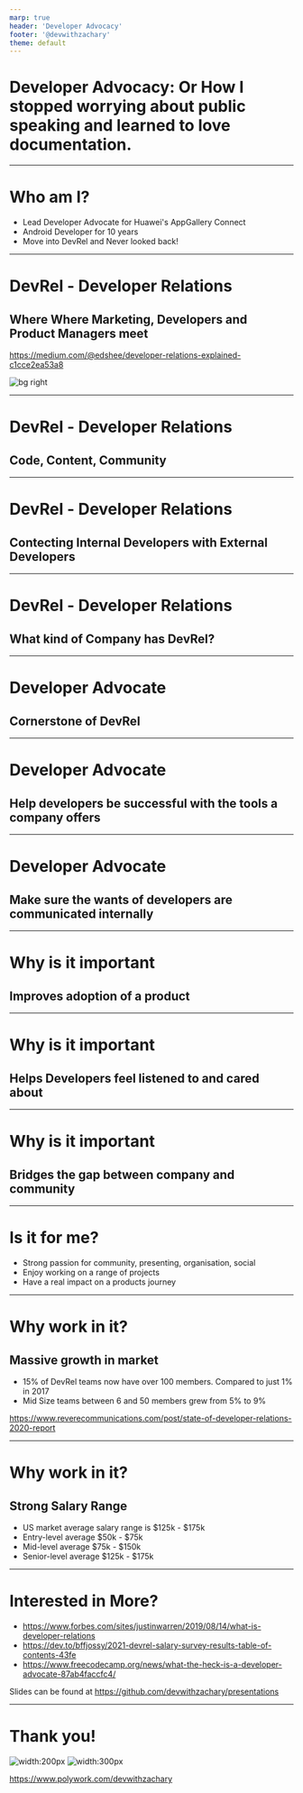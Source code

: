 ```yaml
---
marp: true
header: 'Developer Advocacy'
footer: '@devwithzachary'
theme: default
---
```


# Developer Advocacy: Or How I stopped worrying about public speaking and learned to love documentation.

---

# Who am I?

- Lead Developer Advocate for Huawei's AppGallery Connect
- Android Developer for 10 years
- Move into DevRel and Never looked back!

<!-- 

Breif about me, why am i worth listening to?

Android developer for 10 years after Uni

By chance fell into a DevRel role

Started new DevRel team for AppGallery Connect

Explain what AppGallery and AppGallery Connect is

Moved to lead and never looked back!

-->



---


# DevRel - Developer Relations

## Where Where Marketing, Developers and Product Managers meet

https://medium.com/@edshee/developer-relations-explained-c1cce2ea53a8

![bg right](images/ven.png)

<!--
Where Software Development, Marketing and Product Management meet

NOT a sales role

Strong technical background. Marketing with a developer focus.
-->

---


# DevRel - Developer Relations

## Code, Content, Community

<!-- 

But what do we actually do?

The three C's, code, content, community.

The Code. We developer sample applications, sample code snippets and projects to show case HOW to use a product.

The Content, produce documentation, Blog posts, videos, demo labs, presentations about the product.

The Community, help build and grow a community of developers, be active on social media, form discord, slack groups.

-->

---


# DevRel - Developer Relations

## Contecting Internal Developers with External Developers

<!-- 

Most importantly Work to connect the internal developer teams of a product with the external developers that use the product. 

-->

---

# DevRel - Developer Relations

## What kind of Company has DevRel?

<!--

Who has DevRel? Typicaly it will be a tech company that has some product, tool, sdk, platform that they want developers to be using.

Fits in with all types of developer work from Cloud computing to Game engines. 

Traditionally larger companies would have the budget for Devrel, however a growing number of start ups are seeing an importance to build DevRel early.

Might be working on your own handling all DevRel or part of a much larger world wide team made up of Community managers, Developer Evangelists, Developer Advocates, Technical writers etc.

-->

---


# Developer Advocate

## Cornerstone of DevRel

<!--

Often the first hire in DevRel

As the name suggests they are Advocating for developers.

Both ways, advocating for the users of a product back to the company and internal teams.

Advocating FOR a product to external developers.

-->

---


# Developer Advocate

## Help developers be successful with the tools a company offers

<!--

Ultimatly the goal is to help developers be successful with the tools and products a company is offering.

Includes much of what we have already talked about including the three C's

The important of each might change and adjust depending on the type of company and type of tools.

A company might have a very very small market and have no real need for community. BUT require alot of sample code and documentation.

Another company might have a huge community made up of 1000s of developers, have more of a focus on events and outreach.

-->

---


# Developer Advocate

## Make sure the wants of developers are communicated internally

<!-- 

The result will often be that you become a condiwit for infomation flowing in and out of the company.

You wil be there to help understand the needs of developers, what changes are needed to the product. What can be improved.

And also relay out infomation as changes are made back to the developer communities.

-->

---

# Why is it important

## Improves adoption of a product

<!--

Its been proven, time and time again then having a friendly accessible tech team improves adoption.

People want to use products that are well documented, and where there is a place they can go to for help.

Traditional marketing doesn't do this well. Its hard to preserve a sense of community if your driving factor is sales.

-->

---

# Why is it important

## Helps Developers feel listened to and cared about

<!--

When developers feel like their voice is heard good things happen. Communities grow.

People feel compelled to help and contibute back, start their own local community groups, write content etc.

-->

---

# Why is it important

## Bridges the gap between company and community

<!-- 

Within larger companies community efforts are often completely seperate from the company. 

They are run by volenteers.

DevRel bridges that gap and allows these communities to more easily work directly with the company.

-->

---

# Is it for me?

- Strong passion for community, presenting, organisation, social
- Enjoy working on a range of projects
- Have a real impact on a products journey

<!--

Do you have a passion for communities? Enjoy contributing to them? Presenting at events or even just attending?

Are you a Developer that likes to talk!?

Are you the kind of preson that cant stick to one project for to long? Want to be writing a presentation one minute 

Coding sample application the next? 

And of course do you want to have a real impact on a companys product, not just from a technical point of view?

Then DevRel might just be for you.

-->

---

# Why work in it?

## Massive growth in market

- 15% of DevRel teams now have over 100 members. Compared to just 1% in 2017
- Mid Size teams between 6 and 50 members grew from 5% to 9%


https://www.reverecommunications.com/post/state-of-developer-relations-2020-report

<!--

The market is growing massively

15% of DevRel teams now have over 100 members. Compared to just 1% in 2017

Mid Size teams between 6 and 50 members grew from 5% to 9%

Spreading out across the world. But still a strong footing in the US with over 50% of teams based there.

Constant stream of new jobs, very few people currently in the market.

-->

---

# Why work in it?

## Strong Salary Range

- US market average salary range is $125k - $175k
- Entry-level average $50k - $75k
- Mid-level average $75k - $150k
- Senior-level average $125k - $175k

<!--
Of course one important thing Im sure everyone is wondering, how much can you earn?

Well looking at a developer salary survery that was conducted during 2021 we can get some good ideas.

The US market is still the strongest on average with a range of $125k - $175k

But agree the world entry, mid and senior level posistions will still see a very strong salary

Entry-level average across the world $50k - $75k

Mid-level average across the world $75k - $150k

Senior-level average across the world $125k - $175k

With some senior positions reporting salaries well above $250k
-->
---

# Interested in More?

- https://www.forbes.com/sites/justinwarren/2019/08/14/what-is-developer-relations
- https://dev.to/bffjossy/2021-devrel-salary-survey-results-table-of-contents-43fe
- https://www.freecodecamp.org/news/what-the-heck-is-a-developer-advocate-87ab4faccfc4/

Slides can be found at https://github.com/devwithzachary/presentations

<!--

Thank you to everyone for listening, I hope you have found this interesting. If you do want some more details please do check out these links.

You can also find these slides on my github so you can grab the links yourself later on.

-->

---

# Thank you!

![width:200px](images/me.jpg) ![width:300px](images/qr-code.png)

https://www.polywork.com/devwithzachary

<!--

Finally if you would like to follow what up im up to please do check out my polywork profile which includes all my social links and a timeline of events, podcasts, videos etc that I have been involved in!

-->